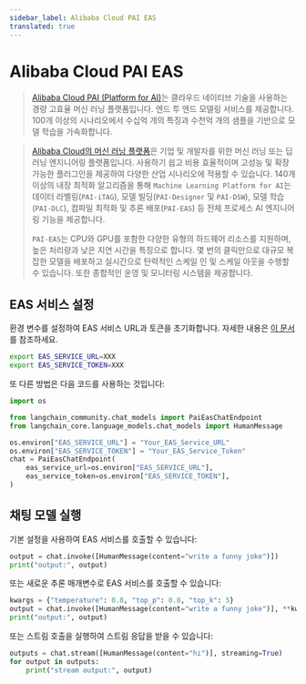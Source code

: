 ```yaml
---
sidebar_label: Alibaba Cloud PAI EAS
translated: true
---
```


# Alibaba Cloud PAI EAS

> [Alibaba Cloud PAI (Platform for AI)](https://www.alibabacloud.com/help/en/pai/?spm=a2c63.p38356.0.0.c26a426ckrxUwZ)는 클라우드 네이티브 기술을 사용하는 경량 고효율 머신 러닝 플랫폼입니다. 엔드 투 엔드 모델링 서비스를 제공합니다. 100개 이상의 시나리오에서 수십억 개의 특징과 수천억 개의 샘플을 기반으로 모델 학습을 가속화합니다.

> [Alibaba Cloud의 머신 러닝 플랫폼](https://www.alibabacloud.com/help/en/machine-learning-platform-for-ai/latest/what-is-machine-learning-pai)은 기업 및 개발자를 위한 머신 러닝 또는 딥 러닝 엔지니어링 플랫폼입니다. 사용하기 쉽고 비용 효율적이며 고성능 및 확장 가능한 플러그인을 제공하여 다양한 산업 시나리오에 적용할 수 있습니다. 140개 이상의 내장 최적화 알고리즘을 통해 `Machine Learning Platform for AI`는 데이터 라벨링(`PAI-iTAG`), 모델 빌딩(`PAI-Designer` 및 `PAI-DSW`), 모델 학습(`PAI-DLC`), 컴파일 최적화 및 추론 배포(`PAI-EAS`) 등 전체 프로세스 AI 엔지니어링 기능을 제공합니다.
>
> `PAI-EAS`는 CPU와 GPU를 포함한 다양한 유형의 하드웨어 리소스를 지원하며, 높은 처리량과 낮은 지연 시간을 특징으로 합니다. 몇 번의 클릭만으로 대규모 복잡한 모델을 배포하고 실시간으로 탄력적인 스케일 인 및 스케일 아웃을 수행할 수 있습니다. 또한 종합적인 운영 및 모니터링 시스템을 제공합니다.

## EAS 서비스 설정

환경 변수를 설정하여 EAS 서비스 URL과 토큰을 초기화합니다.
자세한 내용은 [이 문서](https://www.alibabacloud.com/help/en/pai/user-guide/service-deployment/)를 참조하세요.

```bash
export EAS_SERVICE_URL=XXX
export EAS_SERVICE_TOKEN=XXX
```

또 다른 방법은 다음 코드를 사용하는 것입니다:

```python
import os

from langchain_community.chat_models import PaiEasChatEndpoint
from langchain_core.language_models.chat_models import HumanMessage

os.environ["EAS_SERVICE_URL"] = "Your_EAS_Service_URL"
os.environ["EAS_SERVICE_TOKEN"] = "Your_EAS_Service_Token"
chat = PaiEasChatEndpoint(
    eas_service_url=os.environ["EAS_SERVICE_URL"],
    eas_service_token=os.environ["EAS_SERVICE_TOKEN"],
)
```

## 채팅 모델 실행

기본 설정을 사용하여 EAS 서비스를 호출할 수 있습니다:

```python
output = chat.invoke([HumanMessage(content="write a funny joke")])
print("output:", output)
```

또는 새로운 추론 매개변수로 EAS 서비스를 호출할 수 있습니다:

```python
kwargs = {"temperature": 0.8, "top_p": 0.8, "top_k": 5}
output = chat.invoke([HumanMessage(content="write a funny joke")], **kwargs)
print("output:", output)
```

또는 스트림 호출을 실행하여 스트림 응답을 받을 수 있습니다:

```python
outputs = chat.stream([HumanMessage(content="hi")], streaming=True)
for output in outputs:
    print("stream output:", output)
```